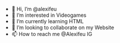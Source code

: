 - 👋 Hi, I’m @alexifeu
- 👀 I’m interested in Videogames
- 🌱 I’m currently learning HTML
- 💞️ I’m looking to collaborate on my Website
- 📫 How to reach me @Alexifeu IG
